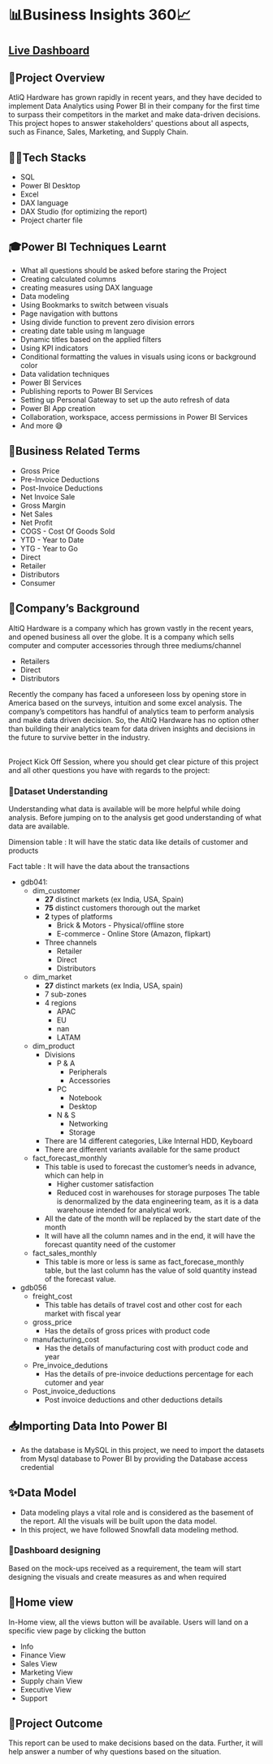 # 📊Business Insights 360📈

## [Live Dashboard](https://bit.ly/3OqCHy5)

## 📑Project Overview

AtliQ Hardware has grown rapidly in recent years, and they have decided to implement Data Analytics using Power BI in their company for the first time to surpass their competitors in the market and make data-driven decisions. This project hopes to answer stakeholders' questions about all aspects, such as Finance, Sales, Marketing, and Supply Chain.

## 👨‍💻Tech Stacks

- SQL
- Power BI Desktop
- Excel
- DAX language
- DAX Studio (for optimizing the report)
- Project charter file

## 🎓Power BI Techniques Learnt

- What all questions should be asked before staring the Project
- Creating calculated columns
- creating measures using DAX language
- Data modeling
- Using Bookmarks to switch between visuals
- Page navigation with buttons
- Using divide function to prevent zero division errors
- creating date table using m language
- Dynamic titles based on the applied filters
- Using KPI indicators
- Conditional formatting the values in visuals using icons or background color
- Data validation techniques
- Power BI Services
- Publishing reports to Power BI Services
- Setting up Personal Gateway to set up the auto refresh of data
- Power BI App creation
- Collaboration, workspace, access permissions in Power BI Services
- And more 😅

## 💼Business Related Terms

- Gross Price
- Pre-Invoice Deductions
- Post-Invoice Deductions
- Net Invoice Sale
- Gross Margin
- Net Sales
- Net Profit
- COGS - Cost Of Goods Sold
- YTD - Year to Date
- YTG - Year to Go
- Direct
- Retailer
- Distributors
- Consumer

## 🏬Company’s Background

AltiQ Hardware is a company which has grown vastly in the recent years, and opened business all over the globe. It is a company which sells computer and computer accessories through three mediums/channel

- Retailers
- Direct
- Distributors

Recently the company has faced a unforeseen loss by opening store in America based on the surveys, intuition and some excel analysis. The company’s competitors has handful of analytics team to perform analysis and make data driven decision. So, the AltiQ Hardware has no option other than building their analytics team for data driven insights and decisions in the future to survive better in the industry. 

<br />Project Kick Off Session, where you should get clear picture of this project and all other questions you have with regards to the project:

### 🧐Dataset **Understanding**

Understanding what data is available will be more helpful while doing analysis. Before jumping on to the analysis get good understanding of what data are available.

Dimension table : It will have the static data like details of customer and products

Fact table : It will have the data about the transactions  

- gdb041:
    - dim_customer
        - **27** distinct markets (ex India, USA, Spain)
        - **75** distinct customers thorough out the market
        - **2** types of platforms
            - Brick & Motors - Physical/offline store
            - E-commerce - Online Store (Amazon, flipkart)
        - Three channels
            - Retailer
            - Direct
            - Distributors
    - dim_market
        - **27** distinct markets (ex India, USA, spain)
        - 7 sub-zones
        - 4 regions
            - APAC
            - EU
            - nan
            - LATAM
    - dim_product
        - Divisions
            - P & A
                - Peripherals
                - Accessories
            - PC
                - Notebook
                - Desktop
            - N & S
                - Networking
                - Storage
        - There are 14 different categories, Like Internal HDD, Keyboard
        - There are different variants available for the same product
    - fact_forecast_monthly
        - This table is used to forecast the customer’s needs in advance, which can help in
            - Higher customer satisfaction
            - Reduced cost in warehouses for storage purposes
        The table is denormalized by the data engineering team, as it is a data warehouse intended for analytical work.
        - All the date of the month will be replaced by the start date of the month
        - It will have all the column names and in the end, it will have the forecast quantity need of the customer
    - fact_sales_monthly
        - This table is more or less is same as fact_forecase_monthly table, but the last column has the value of sold quantity instead of the forecast value.
- gdb056
    - freight_cost
        - This table has details of travel cost and other cost for each market with fiscal year
    - gross_price
        - Has the details of gross prices with product code
    - manufacturing_cost
        - Has the details of manufacturing cost with product code and year
    - Pre_invoice_dedutions
        - Has the details of pre-invoice deductions percentage for each cutomer and year
    - Post_invoice_deductions
        - Post invoice deductions and other deductions details

## 📥Importing Data Into Power BI

- As the database is MySQL in this project, we need to import the datasets from Mysql database to Power BI by providing the Database access credential

## ✨Data Model

- Data modeling plays a vital role and is considered as the basement of the report. All the visuals will be built upon the data model.
-  In this project, we have followed Snowfall data modeling method.

### 🎨Dashboard designing

Based on the mock-ups received as a requirement, the team will start designing the visuals and create measures as and when required

## 🏡Home view

In-Home view, all the views button will be available. Users will land on a specific view page by clicking the button 

- Info
- Finance View
- Sales View
- Marketing View
- Supply chain View
- Executive View
- Support

## 🎯Project Outcome

This report can be used to make decisions based on the data. Further, it will help answer a number of why questions based on the situation.
